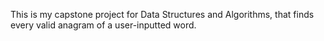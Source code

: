 This is my capstone project for Data Structures and Algorithms, that finds every valid anagram of a user-inputted word.
